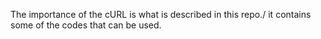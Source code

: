 The importance of the cURL is what is described in this repo./ it contains some of the codes that can be used.
